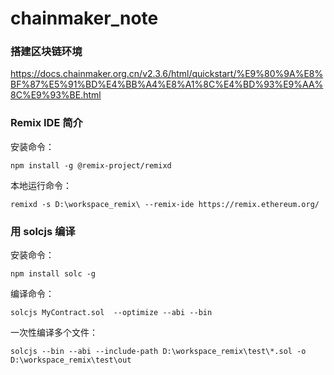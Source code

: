 # chainmaker_note

### 搭建区块链环境

https://docs.chainmaker.org.cn/v2.3.6/html/quickstart/%E9%80%9A%E8%BF%87%E5%91%BD%E4%BB%A4%E8%A1%8C%E4%BD%93%E9%AA%8C%E9%93%BE.html


### Remix IDE 简介

安装命令：
```
npm install -g @remix-project/remixd
```

本地运行命令：
```
remixd -s D:\workspace_remix\ --remix-ide https://remix.ethereum.org/
```

### 用 solcjs 编译

安装命令：
```
npm install solc -g
```

编译命令：
```
solcjs MyContract.sol  --optimize --abi --bin
```
一次性编译多个文件：
```
solcjs --bin --abi --include-path D:\workspace_remix\test\*.sol -o D:\workspace_remix\test\out
```

